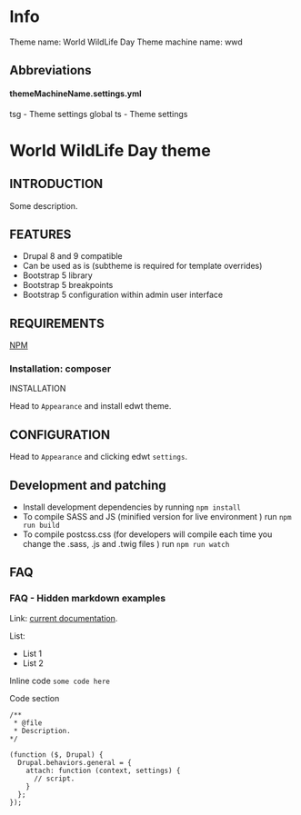 # Info
Theme name: World WildLife Day
Theme machine name: wwd

## Abbreviations
#### themeMachineName.settings.yml
tsg - Theme settings global
ts - Theme settings

# World WildLife Day theme
## INTRODUCTION
Some description.

## FEATURES
* Drupal 8 and 9 compatible
* Can be used as is (subtheme is required for template overrides)
* Bootstrap 5 library
* Bootstrap 5 breakpoints
* Bootstrap 5 configuration within admin user interface
<!-- * Bootstrap 5 style guide -->
<!-- * Bootstrap 5 integration with CKEditor -->

## REQUIREMENTS
[NPM](https://nodejs.org/en/)

### Installation: composer
INSTALLATION

<!-- `composer require drupal/edwt` -->
Head to `Appearance` and install edwt theme.

## CONFIGURATION
Head to `Appearance` and clicking edwt `settings`.

## Development and patching
- Install development dependencies by running `npm install`
- To compile SASS and JS (minified version for live environment ) run `npm run build`
- To compile postcss.css (for developers will compile each time you change the
.sass, .js and .twig files ) run `npm run watch`
<!-- - To lint SASS files run `npm run lint:sass` (it will fail build if lint
fails) -->
<!-- - To lint JS files run `npm run lint:js` (it will fail build if lint
fails) -->


## FAQ
### FAQ - Hidden markdown examples
Link: [current documentation](https://getbootstrap.com/docs/5.0/components/dropdowns/#menu-items).

List:
* List 1
* List 2

Inline code `some code here`

Code section
```
/**
 * @file
 * Description.
*/

(function ($, Drupal) {
  Drupal.behaviors.general = {
    attach: function (context, settings) {
      // script.
    }
  };
});
```
